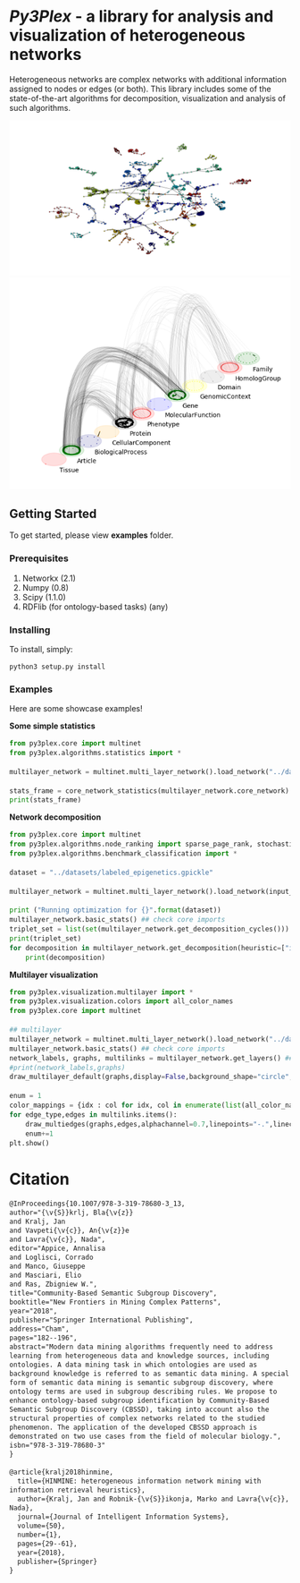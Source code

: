 # *Py3Plex* - a library for analysis and visualization of heterogeneous networks

Heterogeneous networks are complex networks with additional information assigned to nodes or edges (or both). This library includes
some of the state-of-the-art algorithms for decomposition, visualization and analysis of such algorithms.

![Multilayer networks](example_images/biomine_community.png)
![Single layer network](example_images/snps_data.png)

## Getting Started

To get started, please view **examples** folder.
### Prerequisites

1. Networkx (2.1)
2. Numpy (0.8)
3. Scipy  (1.1.0)
4. RDFlib (for ontology-based tasks) (any)

### Installing

To install, simply:

```
python3 setup.py install
```

### Examples

Here are some showcase examples!

**Some simple statistics**
```python
from py3plex.core import multinet
from py3plex.algorithms.statistics import *

multilayer_network = multinet.multi_layer_network().load_network("../datasets/imdb_gml.gml",directed=True,input_type="gml")

stats_frame = core_network_statistics(multilayer_network.core_network)
print(stats_frame)
```


**Network decomposition**
```python
from py3plex.core import multinet
from py3plex.algorithms.node_ranking import sparse_page_rank, stochastic_normalization_hin
from py3plex.algorithms.benchmark_classification import *

dataset = "../datasets/labeled_epigenetics.gpickle"

multilayer_network = multinet.multi_layer_network().load_network(input_file=dataset,directed=True,input_type=dataset.split(".")[-1])

print ("Running optimization for {}".format(dataset))
multilayer_network.basic_stats() ## check core imports        
triplet_set = list(set(multilayer_network.get_decomposition_cycles()))
print(triplet_set)
for decomposition in multilayer_network.get_decomposition(heuristic=["idf","rf"], cycle=triplet_set, parallel=True):
    print(decomposition)
```

**Multilayer visualization**


```python
from py3plex.visualization.multilayer import *
from py3plex.visualization.colors import all_color_names
from py3plex.core import multinet

## multilayer
multilayer_network = multinet.multi_layer_network().load_network("../datasets/epigenetics.gpickle",directed=False, input_type="gpickle_biomine")
multilayer_network.basic_stats() ## check core imports
network_labels, graphs, multilinks = multilayer_network.get_layers() ## get layers for visualization
#print(network_labels,graphs)
draw_multilayer_default(graphs,display=False,background_shape="circle",labels=network_labels)

enum = 1
color_mappings = {idx : col for idx, col in enumerate(list(all_color_names.keys()))}
for edge_type,edges in multilinks.items():
    draw_multiedges(graphs,edges,alphachannel=0.7,linepoints="-.",linecolor=color_mappings[enum],curve_height=5,linmod="upper",linewidth=0.4)
    enum+=1
plt.show()
```

# Citation

```
@InProceedings{10.1007/978-3-319-78680-3_13,
author="{\v{S}}krlj, Bla{\v{z}}
and Kralj, Jan
and Vavpeti{\v{c}}, An{\v{z}}e
and Lavra{\v{c}}, Nada",
editor="Appice, Annalisa
and Loglisci, Corrado
and Manco, Giuseppe
and Masciari, Elio
and Ras, Zbigniew W.",
title="Community-Based Semantic Subgroup Discovery",
booktitle="New Frontiers in Mining Complex Patterns",
year="2018",
publisher="Springer International Publishing",
address="Cham",
pages="182--196",
abstract="Modern data mining algorithms frequently need to address learning from heterogeneous data and knowledge sources, including ontologies. A data mining task in which ontologies are used as background knowledge is referred to as semantic data mining. A special form of semantic data mining is semantic subgroup discovery, where ontology terms are used in subgroup describing rules. We propose to enhance ontology-based subgroup identification by Community-Based Semantic Subgroup Discovery (CBSSD), taking into account also the structural properties of complex networks related to the studied phenomenon. The application of the developed CBSSD approach is demonstrated on two use cases from the field of molecular biology.",
isbn="978-3-319-78680-3"
}

@article{kralj2018hinmine,
  title={HINMINE: heterogeneous information network mining with information retrieval heuristics},
  author={Kralj, Jan and Robnik-{\v{S}}ikonja, Marko and Lavra{\v{c}}, Nada},
  journal={Journal of Intelligent Information Systems},
  volume={50},
  number={1},
  pages={29--61},
  year={2018},
  publisher={Springer}
}

```
